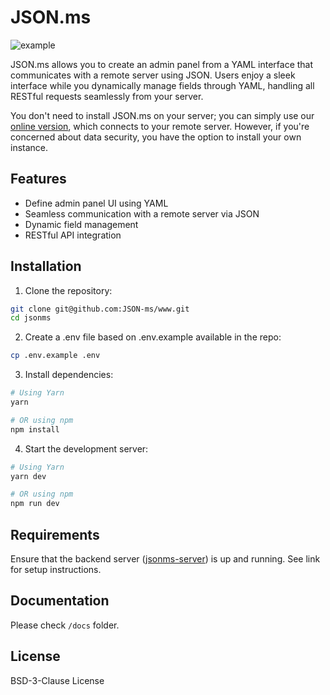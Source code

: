 # JSON.ms

![example](https://json.ms/meta-preview.jpg "Title")

JSON.ms allows you to create an admin panel from a YAML interface that communicates with a remote server using JSON. Users enjoy a sleek interface while you dynamically manage fields through YAML, handling all RESTful requests seamlessly from your server.

You don't need to install JSON.ms on your server; you can simply use our [online version](https://json.ms), which connects to your remote server. However, if you're concerned about data security, you have the option to install your own instance.

## Features
- Define admin panel UI using YAML
- Seamless communication with a remote server via JSON
- Dynamic field management
- RESTful API integration

## Installation

1. Clone the repository:
```sh
git clone git@github.com:JSON-ms/www.git
cd jsonms
```

2. Create a .env file based on .env.example available in the repo:
```sh
cp .env.example .env
```

3. Install dependencies:
```sh
# Using Yarn
yarn

# OR using npm
npm install
```

4. Start the development server:
```sh
# Using Yarn
yarn dev

# OR using npm
npm run dev
```

## Requirements
Ensure that the backend server ([jsonms-server](https://github.com/JSON-ms/server)) is up and running. See link for setup instructions.

## Documentation

Please check `/docs` folder.

## License
BSD-3-Clause License
